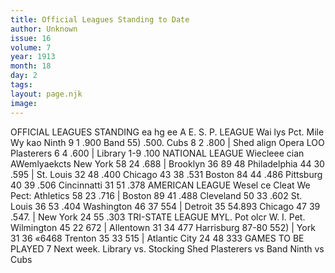 ```yaml
---
title: Official Leagues Standing to Date
author: Unknown
issue: 16
volume: 7
year: 1913
month: 18
day: 2
tags:
layout: page.njk
image:
---
```

OFFICIAL LEAGUES STANDING    ea hg ee A E. S. P. LEAGUE Wai lys Pct. Mile Wy kao Ninth 9 1 .900 Band 55) .500. Cubs 8 2 .800 | Shed align Opera LOO Plasterers 6 4 .600 | Library 1-9 .100 NATIONAL LEAGUE Wiecleee cian AWemlyaekcts New York 58 24 .688 | Brooklyn 36 89 48 Philadelphia 44 30 .595 | St. Louis 32 48 .400 Chicago 43 38 .531 Boston 84 44 .486 Pittsburg 40 39 .506 Cincinnatti 31 51 .378 AMERICAN LEAGUE Wesel ce Cleat We Pect: Athletics 58 23 .716 | Boston 89 41 .488 Cleveland 50 33 .602 St. Louis 36 53 .404 Washington 46 37 554 | Detroit 35 54.893 Chicago 47 39 .547. | New York 24 55 .303 TRI-STATE LEAGUE MYL. Pot olcr W. I. Pet. Wilmington 45 22 672 | Allentown 31 34 477 Harrisburg 87-80 552) | York 31 36 «6468 Trenton 35 33 515 | Atlantic City 24 48 333 GAMES TO BE PLAYED 7 Next week. Library vs. Stocking Shed Plasterers vs Band Ninth vs Cubs 



